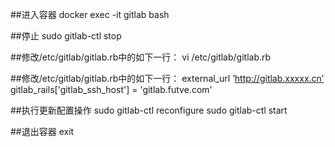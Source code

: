 ##进入容器
docker exec -it gitlab bash

##停止
sudo gitlab-ctl stop

##修改/etc/gitlab/gitlab.rb中的如下一行：
vi /etc/gitlab/gitlab.rb

##修改/etc/gitlab/gitlab.rb中的如下一行：
external_url ‘http://gitlab.xxxxx.cn’
gitlab_rails['gitlab_ssh_host'] = 'gitlab.futve.com'

##执行更新配置操作
sudo gitlab-ctl reconfigure
sudo gitlab-ctl start

##退出容器
exit